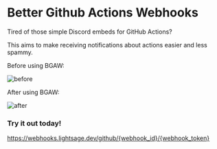 # Better Github Actions Webhooks

Tired of those simple Discord embeds for GitHub Actions?

This aims to make receiving notifications about actions easier and less spammy.

Before using BGAW:

![before](https://cdn.discordapp.com/attachments/527965708793937960/1085945380266594345/Screenshot_20230316_101902.png)

After using BGAW:

![after](https://cdn.discordapp.com/attachments/527965708793937960/1085952571581136906/bgaw_after.gif)



### Try it out today!
https://webhooks.lightsage.dev/github/{webhook_id}/{webhook_token}